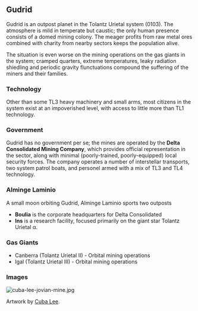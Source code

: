 ## Gudrid

Gudrid is an outpost planet in the Tolantz Urietal system (0103). The atmosphere is mild in temperate but caustic; the only human presence consists of a domed mining colony. The meager profits from raw metal ores combined with charity from nearby sectors keeps the population alive.

The situation is even worse on the mining operations on the gas giants in the system; cramped quarters, extreme temperatures, leaky radiation shiedling and periodic gravity flunctuations compound the suffering of the miners and their families.

### Technology

Other than some TL3 heavy machinery and small arms, most citizens in the system exist at an impoverished level, with access to little more than TL1 technology.

### Government

Gudrid has no government per se; the mines are operated by the **Delta Consolidated Mining Company**, which provides official representation in the sector, along with minimal (poorly-trained, poorly-equipped) local security forces. The company operates a number of interstellar transports, two system patrol boats, and personel armed with a mix of TL3 and TL4 technology.

### Alminge Laminio

A small moon orbiting Gudrid, Alminge Laminio sports two outposts

* **Boulia** is the corporate headquarters for Delta Consolidated
* **Ins** is a research facility, focused primarily on the giant star Tolantz Urietal α.

### Gas Giants

* Canberra (Tolantz Urietal II) - Orbital mining operations
* Igal (Tolantz Urietal III) - Orbital mining operations

### Images

![cuba-lee-jovian-mine.jpg](https://worknate.github.io/galactic-encyclopedia/assets/cuba-lee-jovian-mine.jpg)

Artwork by [Cuba Lee](https://www.artstation.com/cubalee).
